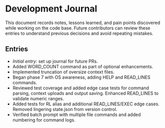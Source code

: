 # Development Journal

This document records notes, lessons learned, and pain points discovered while working on the code base. Future contributors can review these entries to understand previous decisions and avoid repeating mistakes.

## Entries

- *Initial entry:* set up journal for future PRs.
- Added WORD_COUNT command as part of optional enhancements.
- Implemented truncation of oversize context files.
- Began phase 7 with OS awareness, adding HELP and READ_LINES commands.
- Reviewed test coverage and added edge case tests for command parsing,
  context uploads and output saving. Enhanced READ_LINES to validate
  numeric ranges.
- Added tests for RL alias and additional READ_LINES/EXEC edge cases.
  Removed lingering state.json from version control.
- Verified batch prompt with multiple file commands and added numbering for command logs.
